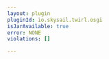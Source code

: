```yaml
---
layout: plugin
pluginId: io.skysail.twirl.osgi
isJarAvailable: true
error: NONE
violations: []

---
```

